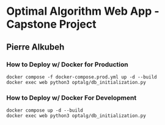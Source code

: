 # Optimal Algorithm Web App - Capstone Project
## Pierre Alkubeh

### How to Deploy w/ Docker for Production
```
docker compose -f docker-compose.prod.yml up -d --build
docker exec web python3 optalg/db_initialization.py
```

### How to Deploy w/ Docker For Development
```
docker compose up -d --build
docker exec web python3 optalg/db_initialization.py
```
